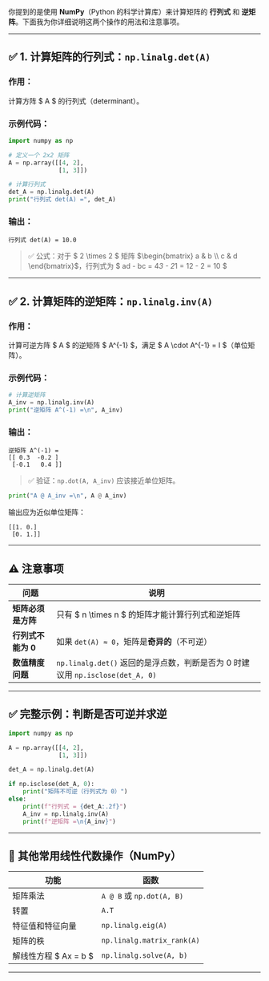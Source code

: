你提到的是使用 **NumPy**（Python 的科学计算库）来计算矩阵的 **行列式** 和 **逆矩阵**。下面我为你详细说明这两个操作的用法和注意事项。

---

## ✅ 1. 计算矩阵的行列式：`np.linalg.det(A)`

### 作用：
计算方阵 $ A $ 的行列式（determinant）。

### 示例代码：

```python
import numpy as np

# 定义一个 2x2 矩阵
A = np.array([[4, 2],
              [1, 3]])

# 计算行列式
det_A = np.linalg.det(A)
print("行列式 det(A) =", det_A)
```

### 输出：
```
行列式 det(A) = 10.0
```

> ✅ 公式：对于 $ 2 \times 2 $ 矩阵 $\begin{bmatrix} a & b \\ c & d \end{bmatrix}$，行列式为 $ ad - bc = 4*3 - 2*1 = 12 - 2 = 10 $

---

## ✅ 2. 计算矩阵的逆矩阵：`np.linalg.inv(A)`

### 作用：
计算可逆方阵 $ A $ 的逆矩阵 $ A^{-1} $，满足 $ A \cdot A^{-1} = I $（单位矩阵）。

### 示例代码：

```python
# 计算逆矩阵
A_inv = np.linalg.inv(A)
print("逆矩阵 A^(-1) =\n", A_inv)
```

### 输出：
```
逆矩阵 A^(-1) =
[[ 0.3  -0.2 ]
 [-0.1   0.4 ]]
```

> ✅ 验证：`np.dot(A, A_inv)` 应该接近单位矩阵。

```python
print("A @ A_inv =\n", A @ A_inv)
```

输出应为近似单位矩阵：
```
[[1. 0.]
 [0. 1.]]
```

---

## ⚠️ 注意事项

| 问题 | 说明 |
|------|------|
| **矩阵必须是方阵** | 只有 $ n \times n $ 的矩阵才能计算行列式和逆矩阵 |
| **行列式不能为 0** | 如果 `det(A) ≈ 0`，矩阵是**奇异的**（不可逆） |
| **数值精度问题** | `np.linalg.det()` 返回的是浮点数，判断是否为 0 时建议用 `np.isclose(det_A, 0)` |

---

## ✅ 完整示例：判断是否可逆并求逆

```python
import numpy as np

A = np.array([[4, 2],
              [1, 3]])

det_A = np.linalg.det(A)

if np.isclose(det_A, 0):
    print("矩阵不可逆（行列式为 0）")
else:
    print(f"行列式 = {det_A:.2f}")
    A_inv = np.linalg.inv(A)
    print(f"逆矩阵 =\n{A_inv}")
```

---

## 🧮 其他常用线性代数操作（NumPy）

| 功能 | 函数 |
|------|------|
| 矩阵乘法 | `A @ B` 或 `np.dot(A, B)` |
| 转置 | `A.T` |
| 特征值和特征向量 | `np.linalg.eig(A)` |
| 矩阵的秩 | `np.linalg.matrix_rank(A)` |
| 解线性方程 $ Ax = b $ | `np.linalg.solve(A, b)` |

---